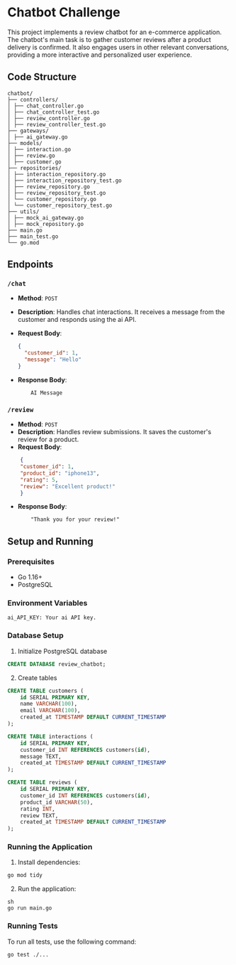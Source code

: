 # Chatbot Challenge

This project implements a review chatbot for an e-commerce application. The chatbot's main task is to gather customer reviews after a product delivery is confirmed. It also engages users in other relevant conversations, providing a more interactive and personalized user experience.

## Code Structure

```
chatbot/
├── controllers/
│ ├── chat_controller.go
│ ├── chat_controller_test.go
│ ├── review_controller.go
│ ├── review_controller_test.go
├── gateways/
│ ├── ai_gateway.go
├── models/
│ ├── interaction.go
│ ├── review.go
│ ├── customer.go
├── repositories/
│ ├── interaction_repository.go
│ ├── interaction_repository_test.go
│ ├── review_repository.go
│ ├── review_repository_test.go
│ └── customer_repository.go
│ └── customer_repository_test.go
├── utils/
│ ├── mock_ai_gateway.go
│ ├── mock_repository.go
├── main.go
├── main_test.go
└── go.mod
```

## Endpoints

### `/chat`

- **Method**: `POST`
- **Description**: Handles chat interactions. It receives a message from the customer and responds using the ai API.
- **Request Body**:
  ```json
  {
    "customer_id": 1,
    "message": "Hello"
  }
  ```

- **Response Body**:

    ```
        AI Message
    ```
### `/review`
- **Method**: `POST`
- **Description**: Handles review submissions. It saves the customer's review for a product.
- **Request Body**:
```json
    {
    "customer_id": 1,
    "product_id": "iphone13",
    "rating": 5,
    "review": "Excellent product!"
    }
```
- **Response Body**:

    ```
        "Thank you for your review!"
    ```

## Setup and Running

### Prerequisites
- Go 1.16+
- PostgreSQL

### Environment Variables

```
ai_API_KEY: Your ai API key.
```

### Database Setup

1. Initialize PostgreSQL database

```sql
CREATE DATABASE review_chatbot;
```

2. Create tables

```sql
CREATE TABLE customers (
    id SERIAL PRIMARY KEY,
    name VARCHAR(100),
    email VARCHAR(100),
    created_at TIMESTAMP DEFAULT CURRENT_TIMESTAMP
);

CREATE TABLE interactions (
    id SERIAL PRIMARY KEY,
    customer_id INT REFERENCES customers(id),
    message TEXT,
    created_at TIMESTAMP DEFAULT CURRENT_TIMESTAMP
);

CREATE TABLE reviews (
    id SERIAL PRIMARY KEY,
    customer_id INT REFERENCES customers(id),
    product_id VARCHAR(50),
    rating INT,
    review TEXT,
    created_at TIMESTAMP DEFAULT CURRENT_TIMESTAMP
);
```

### Running the Application

1. Install dependencies:

```sh
go mod tidy
```

2. Run the application:
```
sh
go run main.go
```

### Running Tests

To run all tests, use the following command:

```sh
go test ./...
```



